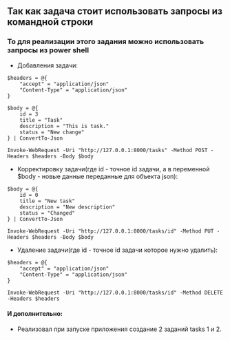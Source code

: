 ## Так как задача стоит использовать запросы из командной строки

### То для реализации этого задания можно использовать запросы из power shell

- Добавления задачи: 
```
$headers = @{
    "accept" = "application/json"
    "Content-Type" = "application/json"
}

$body = @{
    id = 3
    title = "Task"
    description = "This is task."
    status = "New change"
} | ConvertTo-Json

Invoke-WebRequest -Uri "http://127.0.0.1:8000/tasks" -Method POST -Headers $headers -Body $body
```
- Корректировку задачи(где id - точное id задачи, а в переменной $body - новые данные переданные для объекта json): 
```
$body = @{
    id = 0
    title = "New task"
    description = "New description"
    status = "Changed"
} | ConvertTo-Json

Invoke-WebRequest -Uri "http://127.0.0.1:8000/tasks/id" -Method PUT -Headers $headers -Body $body
```
- Удаление задачи(где id - точное id задачи которое нужно удалить):
```
$headers = @{
    "accept" = "application/json"
    "Content-Type" = "application/json"
}

Invoke-WebRequest -Uri "http://127.0.0.1:8000/tasks/id" -Method DELETE -Headers $headers
```
#### И дополнительно:
- Реализовал при запуске приложения создание 2 заданий tasks 1 и 2.